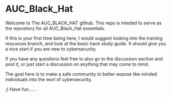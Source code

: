 # AUC_Black_Hat

Welcome to The AUC_BLACK_HAT github. This repo is inteded to serve as the repository for all AUC_Black_Hat essentials.

If this is your first time being here, I would suggest looking into the training resources branch, and look at the
basic hack study guide. It should give you a nice start if you are new to cybersecurity. 

If you have any questions feel free to also go to the discussion section and post it, or just start a discussion 
on anything that may come to mind. 

The goal here is to make a safe community to better expose like minded individuals into the worl of cybersecurity.

;) Have fun......
